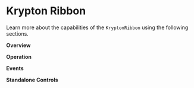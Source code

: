 # Krypton Ribbon

Learn more about the capabilities of the `KryptonRibbon` using the following sections.

**Overview**

**Operation**

**Events**

**Standalone Controls**
